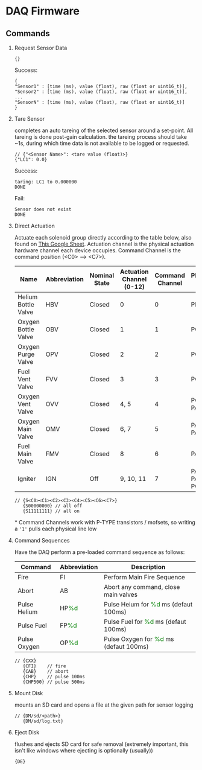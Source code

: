 # DAQ Firmware

## Commands

1. Request Sensor Data

    ```
    {}
    ```
    Success:
    ```
    {
    "Sensor1" : [time (ms), value (float), raw (float or uint16_t)],
    "Sensor2" : [time (ms), value (float), raw (float or uint16_t)],
    ...
    "SensorN" : [time (ms), value (float), raw (float or uint16_t)]
    }
    ```

2.  Tare Sensor

    completes an auto tareing of the selected sensor around a set-point. All tareing is done post-gain calculation. the tareing process should take ~1s, during which time data is not available to be logged or requested.
    ```
    // {"<Sensor Name>": <tare value (float)>}
    {"LC1": 0.0}
    ```
    Success:
    ```
    taring: LC1 to 0.000000
    DONE
    ```
    Fail:
    ```
    Sensor does not exist
    DONE
    ```

3. Direct Actuation

    Actuate each solenoid group directly according to the table below, also found on [This Google Sheet](https://docs.google.com/spreadsheets/d/1ON2VdkJxlJqttcMQD-l6U2NdHoalpuC-nYF2xrq4dh4/edit?gid=0#gid=0). Actuation channel is the physical actuation hardware channel each device occupies. Command Channel is the command position (\<C0\> --> \<C7\>).
		
    | Name	            | Abbreviation  | Nominal State    | Actuation Channel (0-12) | Command Channel | Physical Pins       |
    | ----------------------|---------------|------------------|--------------------------|-----------------|---------------------|
    | Helium Bottle Valve   | HBV	    | Closed	       | 0                        | 0               | PB_15               |
    | Oxygen Bottle Valve   | OBV	    | Closed	       | 1                        | 1               | PC_6                |
    | Oxygen Purge Valve    | OPV	    | Closed	       | 2                        | 2               | PC_7                |
    | Fuel Vent Valve	    | FVV	    | Closed	       | 3                        | 3               | PC_8                |
    | Oxygen Vent Valve	    | OVV	    | Closed	       | 4, 5                     | 4               | PC_9, PA_8          |
    | Oxygen Main Valve	    | OMV	    | Closed	       | 6, 7                     | 5               | PA_9, PA_10         |
    | Fuel Main Valve	    | FMV	    | Closed	       | 8                        | 6               | PA_11		  |
    | Igniter	            | IGN	    | Off	       | 9, 10, 11                | 7               | PA_12, PA_15, PC_12 |

    ```
    // {S<C0><C1><C2><C3><C4><C5><C6><C7>}
       {S00000000} // all off
       {S11111111} // all on
    ```

    \* Command Channels work with P-TYPE transistors / mofsets, so writing a `'1'` pulls each physical line low

5. Command Sequences

    Have the DAQ perform a pre-loaded command sequence as follows:

    |Command             |Abbreviation                            | Description                                                             |
    |--------------------|----------------------------------------|-------------------------------------------------------------------------|
    | Fire               | FI                                     | Perform Main Fire Sequence                                              |
    | Abort              | AB                                     | Abort any command, close main valves                                    |
    | Pulse Helium       | HP<span style="color: green">%d</span> | Pulse Heium for <span style="color: green">%d</span> ms (defaut 100ms)  |
    | Pulse Fuel         | FP<span style="color: green">%d</span> | Pulse Fuel for <span style="color: green">%d</span> ms (defaut 100ms)   |
    | Pulse Oxygen       | OP<span style="color: green">%d</span> | Pulse Oxygen for <span style="color: green">%d</span> ms (defaut 100ms) |

    ```
    // {CXX}
       {CFI}    // fire
       {CAB}    // abort
       {CHP}    // pulse 100ms
       {CHP500} // pulse 500ms
    ```

6. Mount Disk

    mounts an SD card and opens a file at the given path for sensor logging

    ```
    // {DM/sd/<path>}
       {DM/sd/log.txt}
    ```

7. Eject Disk

    flushes and ejects SD card for safe removal (extremely important, this isn't like windows where ejecting is optionally (usually))

    ```
    {DE}
    ```
